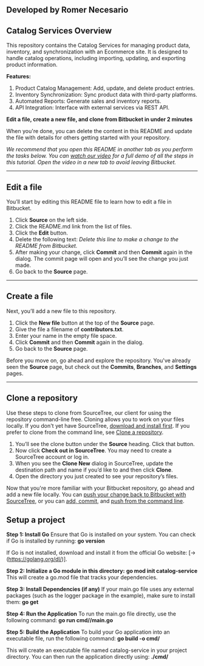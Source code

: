 ## Developed by Romer Necesario

## Catalog Services Overview
This repository contains the Catalog Services for managing product data, inventory, and synchronization with an Ecommerce site. It is designed to handle catalog operations, including importing, updating, and exporting product information.

**Features:**

1. Product Catalog Management: Add, update, and delete product entries.
2. Inventory Synchronization: Sync product data with third-party platforms.
3. Automated Reports: Generate sales and inventory reports.
4. API Integration: Interface with external services via REST API.

**Edit a file, create a new file, and clone from Bitbucket in under 2 minutes**

When you're done, you can delete the content in this README and update the file with details for others getting started with your repository.

*We recommend that you open this README in another tab as you perform the tasks below. You can [watch our video](https://youtu.be/0ocf7u76WSo) for a full demo of all the steps in this tutorial. Open the video in a new tab to avoid leaving Bitbucket.*

---

## Edit a file

You’ll start by editing this README file to learn how to edit a file in Bitbucket.

1. Click **Source** on the left side.
2. Click the README.md link from the list of files.
3. Click the **Edit** button.
4. Delete the following text: *Delete this line to make a change to the README from Bitbucket.*
5. After making your change, click **Commit** and then **Commit** again in the dialog. The commit page will open and you’ll see the change you just made.
6. Go back to the **Source** page.

---

## Create a file

Next, you’ll add a new file to this repository.

1. Click the **New file** button at the top of the **Source** page.
2. Give the file a filename of **contributors.txt**.
3. Enter your name in the empty file space.
4. Click **Commit** and then **Commit** again in the dialog.
5. Go back to the **Source** page.

Before you move on, go ahead and explore the repository. You've already seen the **Source** page, but check out the **Commits**, **Branches**, and **Settings** pages.

---

## Clone a repository

Use these steps to clone from SourceTree, our client for using the repository command-line free. Cloning allows you to work on your files locally. If you don't yet have SourceTree, [download and install first](https://www.sourcetreeapp.com/). If you prefer to clone from the command line, see [Clone a repository](https://confluence.atlassian.com/x/4whODQ).

1. You’ll see the clone button under the **Source** heading. Click that button.
2. Now click **Check out in SourceTree**. You may need to create a SourceTree account or log in.
3. When you see the **Clone New** dialog in SourceTree, update the destination path and name if you’d like to and then click **Clone**.
4. Open the directory you just created to see your repository’s files.

Now that you're more familiar with your Bitbucket repository, go ahead and add a new file locally. You can [push your change back to Bitbucket with SourceTree](https://confluence.atlassian.com/x/iqyBMg), or you can [add, commit,](https://confluence.atlassian.com/x/8QhODQ) and [push from the command line](https://confluence.atlassian.com/x/NQ0zDQ).

## Setup a project

**Step 1: Install Go**
Ensure that Go is installed on your system. You can check if Go is installed by running:
**go version**

If Go is not installed, download and install it from the official Go website: [-> (https://golang.org/dl/)].

**Step 2: Initialize a Go module in this directory:**
**go mod init catalog-service**
This will create a go.mod file that tracks your dependencies.

**Step 3: Install Dependencies (if any)**
If your main.go file uses any external packages (such as the logger package in the example), make sure to install them:
**go get <package-name>**

**Step 4: Run the Application**
To run the main.go file directly, use the following command:
**go run cmd/<specific-subservices>/main.go**

**Step 5: Build the Application**
To build your Go application into an executable file, run the following command:
**go build -o cmd/<specific-subservices>**

This will create an executable file named catalog-service in your project directory. You can then run the application directly using:
**./cmd/<specific-subservices>**
